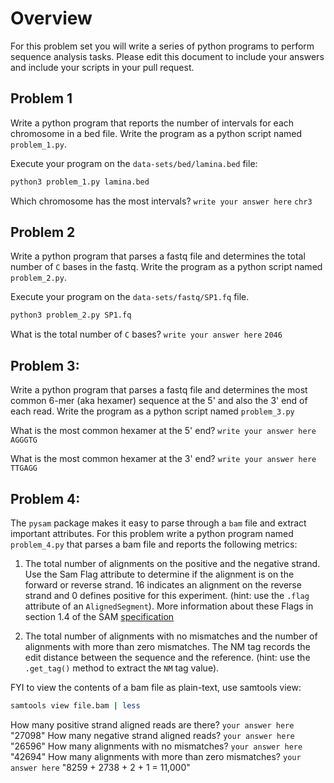 
# Overview
For this problem set you will write a series of python programs to perform
sequence analysis tasks. Please edit this document to include your answers and
include your scripts in your pull request.  

## Problem 1
Write a python program that reports the number of intervals for each
chromosome in a bed file. Write the program as a python script named
``problem_1.py``. 

Execute your program on the ``data-sets/bed/lamina.bed`` file:

```bash
python3 problem_1.py lamina.bed
```

Which chromosome has the most intervals?
``write your answer here``
``chr3``

## Problem 2
Write a python program that parses a fastq file and determines the total number
of ``C`` bases in the fastq. Write the program as a python script named
``problem_2.py``.

Execute your program on the ``data-sets/fastq/SP1.fq`` file.

```bash
python3 problem_2.py SP1.fq
```

What is the total number of ``C`` bases?
``write your answer here``
``2046``

## Problem 3:
Write a python program that parses a fastq file and determines the most
common 6-mer (aka hexamer) sequence at the 5' and also the 3' end of each read. 
Write the program as a python script named ``problem_3.py``

What is the most common hexamer at the 5' end?
``write your answer here``
``AGGGTG``

What is the most common hexamer at the 3' end?
``write your answer here``
``TTGAGG``

## Problem 4:

The ``pysam`` package makes it easy to parse through a ``bam`` file
and extract important attributes. For this problem write a python program
named ``problem_4.py`` that parses a bam file and reports the following metrics: 
    
1. The total number of alignments on the positive and the negative strand. 
Use the Sam Flag attribute to determine if the alignment is on the forward or reverse
strand. 16 indicates an alignment on the reverse strand and 0 defines positive 
for this experiment. (hint: use the ``.flag`` attribute of an ``AlignedSegment``). More
information about these Flags in section 1.4 of the SAM [specification](http://samtools.github.io/hts-specs/SAMv1.pdf) 
    
2. The total number of alignments with no mismatches and the number of alignments
with more than zero mismatches. The NM tag records the edit distance between
the sequence and the reference. (hint: use the ``.get_tag()`` method to extract
the ``NM`` tag value). 

FYI to view the contents of a bam file as plain-text, use samtools view:

```bash
samtools view file.bam | less
```

How many positive strand aligned reads are there?
``your answer here``
"27098"
How many negative strand aligned reads?
``your answer here``
"26596"
How many alignments with no mismatches?
``your answer here``
"42694"
How many alignments with more than zero mismatches?
``your answer here``
"8259 + 2738 + 2 + 1 = 11,000"
